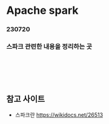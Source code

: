 # Apache spark
### 230720
### 스파크 관련한 내용을 정리하는 곳
### <br/><br/><br/>

## 참고 사이트
- 스파크란
https://wikidocs.net/26513
